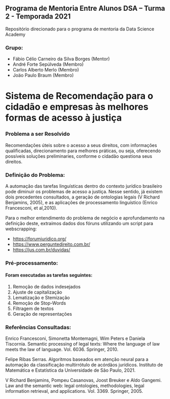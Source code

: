 ## Programa de Mentoria Entre Alunos DSA – Turma 2 - Temporada 2021
Repositório direcionado para o programa de mentoria da Data Science Academy
### Grupo:
- Fábio Célio Carneiro da Silva Borges (Mentor)
- André Forte Sepúlveda (Membro)
- Carlos Alberto Merlo (Membro)
- Joäo Paulo Braum (Membro)

# Sistema de Recomendação para o cidadão e empresas às melhores formas de acesso à justiça

### Problema a ser Resolvido
Recomendações úteis sobre o acesso a seus direitos, com informações qualificadas, direcionamento para melhores práticas, ou seja, oferecendo possíveis soluções preliminaries, conforme o cidadão questiona seus direitos.

### Definição do Problema:
A automação das tarefas linguísticas dentro do contexto jurídico brasileiro pode diminuir os problemas de acesso a justiça. Nesse sentido, já existem dois precedentes consultados, a geração de ontologias legais (V Richard Benjamins, 2005), e as aplicações de processamento linguístico (Enrico Francesconi, et al,2010).

Para o melhor entendimento do problema de negócio e aprofundamento na definição deste, extraímos dados dos fóruns utilizando um script para webscrapping: 
- https://forumjuridico.org/
- https://www.perguntedireito.com.br/
- https://jus.com.br/duvidas/


### Pré-processamento:
#### Foram executadas as tarefas seguintes:
<ol>
<li>Remoção de dados indesejados</li>
<li>Ajuste de capitalização</li>
<li>Lematização e Stemização</li>
<li>Remoção de Stop-Words</li>
<li>Filtragem de textos</li>
<li>Geração de representações</li>
</ol>


### Referências Consultadas:

Enrico Francesconi, Simonetta Montemagni, Wim Peters e Daniela Tiscornia. Semantic processing of legal texts: Where the language of law meets the law of language. Vol. 6036. Springer, 2010.

Felipe Ribas Serras. Algoritmos baseados em atenção neural para a automação da classificação multirrótulo de acórdãos jurídicos. Instituto de Matemática e Estatística da Universidade de São Paulo, 2021.

V Richard Benjamins, Pompeu Casanovas, Joost Breuker e Aldo Gangemi. Law and the semantic web: legal ontologies, methodologies, legal information retrieval, and applications. Vol. 3369. Springer, 2005.
